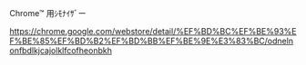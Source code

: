 Chrome™ 用ｼﾓﾅｲｻﾞー

https://chrome.google.com/webstore/detail/%EF%BD%BC%EF%BE%93%EF%BE%85%EF%BD%B2%EF%BD%BB%EF%BE%9E%E3%83%BC/odnelnonfbdlkjcajolklfcofheonbkh
